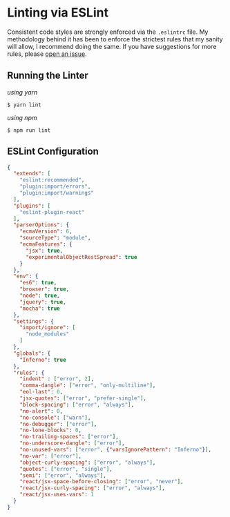 # Linting via ESLint

Consistent code styles are strongly enforced via the `.eslintrc` file. My methodology behind it has been to enforce the strictest rules that my sanity will allow, I recommend doing the same. If you have suggestions for more rules, please [open an issue](https://github.com/garetmckinley/inferno-boilerplate/issues/new).

## Running the Linter

_using yarn_

```
$ yarn lint
```

_using npm_

```
$ npm run lint
```

## ESLint Configuration

```json
{
  "extends": [
    "eslint:recommended",
    "plugin:import/errors",
    "plugin:import/warnings"
  ],
  "plugins": [
    "eslint-plugin-react"
  ],
  "parserOptions": {
    "ecmaVersion": 6,
    "sourceType": "module",
    "ecmaFeatures": {
      "jsx": true,
      "experimentalObjectRestSpread": true
    }
  },
  "env": {
    "es6": true,
    "browser": true,
    "node": true,
    "jquery": true,
    "mocha": true
  },
  "settings": {
    "import/ignore": [
      "node_modules"
    ]
  },
  "globals": {
    "Inferno": true
  },
  "rules": {
    "indent" : ["error", 2],
    "comma-dangle": ["error", "only-multiline"],
    "eol-last": 0,
    "jsx-quotes": ["error", "prefer-single"],
    "block-spacing": ["error", "always"],
    "no-alert": 0,
    "no-console": ["warn"],
    "no-debugger": ["error"],
    "no-lone-blocks": 0,
    "no-trailing-spaces": ["error"],
    "no-underscore-dangle": ["error"],
    "no-unused-vars": ["error", {"varsIgnorePattern": "Inferno"}],
    "no-var": ["error"],
    "object-curly-spacing": ["error", "always"],
    "quotes": ["error", "single"],
    "semi": ["error", "always"],
    "react/jsx-space-before-closing": ["error", "never"],
    "react/jsx-curly-spacing": ["error", "always"],
    "react/jsx-uses-vars": 1
  }
}
```
